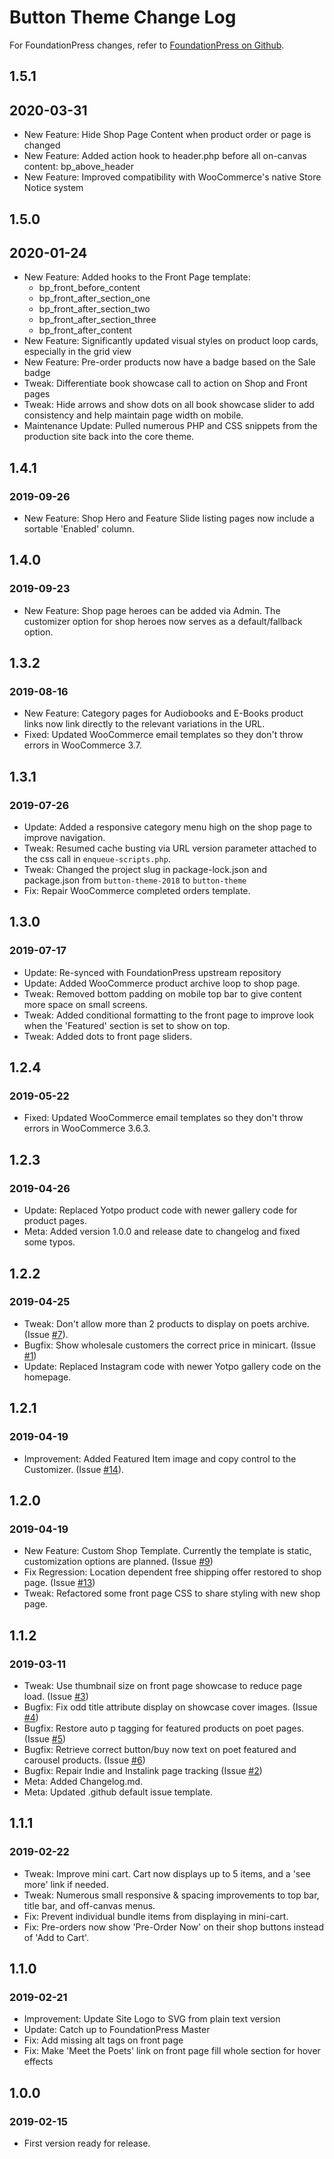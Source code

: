 # Button Theme Change Log
For FoundationPress changes, refer to [FoundationPress on Github](https://github.com/olefredrik/FoundationPress/).

## 1.5.1
## 2020-03-31
* New Feature: Hide Shop Page Content when product order or page is changed
* New Feature: Added action hook to header.php before all on-canvas content: bp_above_header
* New Feature: Improved compatibility with WooCommerce's native Store Notice system

## 1.5.0
## 2020-01-24
* New Feature: Added hooks to the Front Page template:
  * bp_front_before_content
  * bp_front_after_section_one
  * bp_front_after_section_two
  * bp_front_after_section_three
  * bp_front_after_content
* New Feature: Significantly updated visual styles on product loop cards, especially in the grid view
* New Feature: Pre-order products now have a badge based on the Sale badge
* Tweak: Differentiate book showcase call to action on Shop and Front pages
* Tweak: Hide arrows and show dots on all book showcase slider to add consistency and help maintain page width on mobile.
* Maintenance Update: Pulled numerous PHP and CSS snippets from the production site back into the core theme.

## 1.4.1
### 2019-09-26
* New Feature: Shop Hero and Feature Slide listing pages now include a sortable 'Enabled' column.

## 1.4.0
### 2019-09-23
* New Feature: Shop page heroes can be added via Admin. The customizer option for shop heroes now serves as a default/fallback option.

## 1.3.2
### 2019-08-16
* New Feature: Category pages for Audiobooks and E-Books product links now link directly to the relevant variations in the URL.
* Fixed: Updated WooCommerce email templates so they don't throw errors in WooCommerce 3.7.

## 1.3.1
### 2019-07-26
* Update: Added a responsive category menu high on the shop page to improve navigation.
* Tweak: Resumed cache busting via URL version parameter attached to the css call in `enqueue-scripts.php`.
* Tweak: Changed the project slug in package-lock.json and package.json from `button-theme-2018` to `button-theme`
* Fix: Repair WooCommerce completed orders template.

## 1.3.0
### 2019-07-17
* Update: Re-synced with FoundationPress upstream repository
* Update: Added WooCommerce product archive loop to shop page.
* Tweak: Removed bottom padding on mobile top bar to give content more space on small screens.
* Tweak: Added conditional formatting to the front page to improve look when the 'Featured' section is set to show on top.
* Tweak: Added dots to front page sliders.

## 1.2.4
### 2019-05-22
* Fixed: Updated WooCommerce email templates so they don't throw errors in WooCommerce 3.6.3.

## 1.2.3
### 2019-04-26
* Update: Replaced Yotpo product code with newer gallery code for product pages.
* Meta: Added version 1.0.0 and release date to changelog and fixed some typos.

## 1.2.2
### 2019-04-25
* Tweak: Don't allow more than 2 products to display on poets archive. (Issue [#7](https://github.com/buttonpoetry/Button-Theme-2018/issues/7)).
* Bugfix: Show wholesale customers the correct price in minicart. (Issue [#1](https://github.com/buttonpoetry/Button-Theme-2018/issues/1))
* Update: Replaced Instagram code with newer Yotpo gallery code on the homepage.

## 1.2.1
### 2019-04-19
* Improvement: Added Featured Item image and copy control to the Customizer. (Issue [#14](https://github.com/buttonpoetry/Button-Theme-2018/issues/14)).

## 1.2.0
### 2019-04-19
* New Feature: Custom Shop Template. Currently the template is static, customization options are planned. (Issue [#9](https://github.com/buttonpoetry/Button-Theme-2018/issues/9))
* Fix Regression: Location dependent free shipping offer restored to shop page. (Issue [#13](https://github.com/buttonpoetry/Button-Theme-2018/issues/13))
* Tweak: Refactored some front page CSS to share styling with new shop page.

## 1.1.2
### 2019-03-11
* Tweak: Use thumbnail size on front page showcase to reduce page load. (Issue [#3](https://github.com/buttonpoetry/Button-Theme-2018/issues/3))
* Bugfix: Fix odd title attribute display on showcase cover images. (Issue [#4](https://github.com/buttonpoetry/Button-Theme-2018/issues/4))
* Bugfix: Restore auto p tagging for featured products on poet pages. (Issue [#5](https://github.com/buttonpoetry/Button-Theme-2018/issues/5))
* Bugfix: Retrieve correct button/buy now text on poet featured and carousel products. (Issue [#6](https://github.com/buttonpoetry/Button-Theme-2018/issues/6))
* Bugfix: Repair Indie and Instalink page tracking (Issue [#2](https://github.com/buttonpoetry/Button-Theme-2018/issues/2#issue-414327359))
* Meta: Added Changelog.md.
* Meta: Updated .github default issue template.

## 1.1.1
### 2019-02-22
* Tweak: Improve mini cart. Cart now displays up to 5 items, and a 'see more' link if needed.
* Tweak: Numerous small responsive & spacing improvements to top bar, title bar, and off-canvas menus.
* Fix: Prevent individual bundle items from displaying in mini-cart.
* Fix: Pre-orders now show 'Pre-Order Now' on their shop buttons instead of 'Add to Cart'.

## 1.1.0
### 2019-02-21
* Improvement: Update Site Logo to SVG from plain text version
* Update: Catch up to FoundationPress Master
* Fix: Add missing alt tags on front page
* Fix: Make 'Meet the Poets' link on front page fill whole section for hover effects

## 1.0.0
### 2019-02-15
* First version ready for release.
